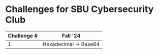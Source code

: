 # Challenges for SBU Cybersecurity Club

|Challenge #|Fall '24|
| ---       | ---    |
|1          | Hexadecimal -> Base64|

